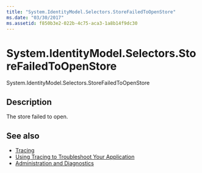 ```yaml
---
title: "System.IdentityModel.Selectors.StoreFailedToOpenStore"
ms.date: "03/30/2017"
ms.assetid: f850b3e2-022b-4c75-aca3-1a8b14f9dc30
---
```

# System.IdentityModel.Selectors.StoreFailedToOpenStore
System.IdentityModel.Selectors.StoreFailedToOpenStore  
  
## Description  
 The store failed to open.  
  
## See also
- [Tracing](../../../../../docs/framework/wcf/diagnostics/tracing/index.md)
- [Using Tracing to Troubleshoot Your Application](../../../../../docs/framework/wcf/diagnostics/tracing/using-tracing-to-troubleshoot-your-application.md)
- [Administration and Diagnostics](../../../../../docs/framework/wcf/diagnostics/index.md)
